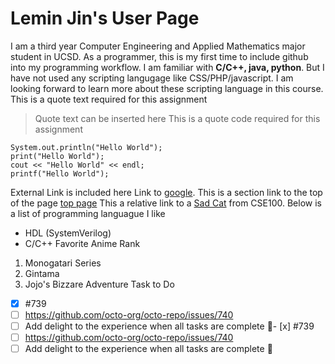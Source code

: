 # Lemin Jin's User Page
I am a third year Computer Engineering and Applied Mathematics major student in UCSD. As a programmer, this is my first time to include github into my programming workflow. I am familiar with **C/C++, java, python**. But I have not used any scripting langugage like CSS/PHP/javascript. I am looking forward to learn more about these scripting language in this course. This is a quote text required for this assignment
>Quote text can be inserted here
This is a quote code required for this assignment
```
System.out.println("Hello World");
print("Hello World");
cout << "Hello World" << endl;
printf("Hello World");
```
External Link is included here Link to [google](https://google.com).
This is a section link to the top of the page [top page](#Lemin-Jin's-User-Page)
This a relative link to a [Sad Cat](sadCat100.PNG) from CSE100.
Below is a list of programming languague I like
- HDL (SystemVerilog)
- C/C++
Favorite Anime Rank
1. Monogatari Series 
2. Gintama
3. Jojo's Bizzare Adventure
Task to Do 
- [x] #739
- [ ] https://github.com/octo-org/octo-repo/issues/740
- [ ] Add delight to the experience when all tasks are complete :tada:- [x] #739
- [ ] https://github.com/octo-org/octo-repo/issues/740
- [ ] Add delight to the experience when all tasks are complete :tada:

